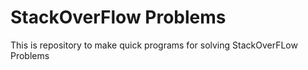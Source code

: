 # StackOverFlow Problems
This is repository to make quick programs for solving StackOverFLow Problems

